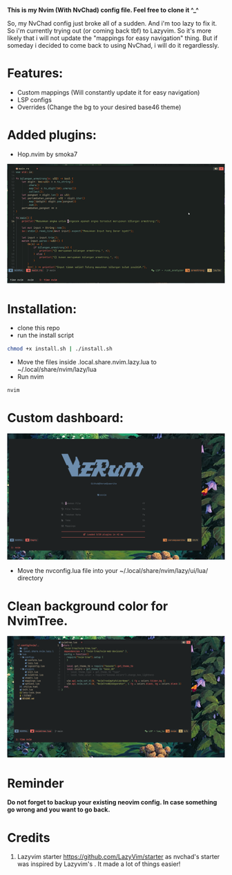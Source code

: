 **This is my Nvim (With NvChad) config file. Feel free to clone it ^_^**

So, my NvChad config just broke all of a sudden. And i'm too lazy to fix it. So i'm currently trying out (or coming back tbf) to Lazyvim. So it's more likely that i will not update the "mappings for easy navigation" thing. But if someday i decided to come back to using NvChad, i will do it regardlessly.

# Features:

- Custom mappings (Will constantly update it for easy navigation)
- LSP configs 
- Overrides (Change the bg to your desired base46 theme)

# Added plugins:

- Hop.nvim by smoka7

![Alt text](./images/hop-nvim.gif)

# Installation:

- clone this repo
- run the install script

```Bash
chmod +x install.sh | ./install.sh
```
- Move the files inside .local.share.nvim.lazy.lua to ~/.local/share/nvim/lazy/lua 
- Run nvim

```Bash
nvim
```

# Custom dashboard:


![Alt text](./images/Verum-nvim.png)

- Move the nvconfig.lua file into your ~/.local/share/nvim/lazy/ui/lua/ directory

# Clean background color for NvimTree.

![Alt text](./images/Verum-nvim2.png)

# Reminder

**Do not forget to backup your existing neovim config. In case something go wrong and you want to go back.**

# Credits

1) Lazyvim starter https://github.com/LazyVim/starter as nvchad's starter was inspired by Lazyvim's . It made a lot of things easier!
